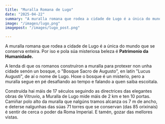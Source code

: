 ```yaml
---
title: "Muralla Romana de Lugo"
date: "2025-04-22"
summary: "A muralla romana que rodea a cidade de Lugo é a única do mundo que se conserva enteira."
image: "/images/lugo.png"
imagepost: "/images/lugo_post.png"

---
```



A muralla romana que rodea a cidade de Lugo é a única do mundo que se conserva enteira. Por iso e pola súa misteriosa beleza é **Patrimonio da Humanidade.**

A lenda di que os romanos construíron a muralla para protexer non unha cidade senón un bosque, o "Bosque Sacro de Augusto", en latín "Lucus Augusti", de aí o nome de Lugo. Hoxe o bosque é un misterio, pero a muralla segue en pé desafiando ao tempo e falando a quen saiba escoitala.

Construída hai máis de 17 séculos seguindo as directrices das elegantes obras de Vitruvio, a Muralla de Lugo mide máis de 2 km e ten 10 portas. Camiñar polo alto da muralla que nalgúns tramos alcanza os 7 m de ancho, e deterse nalgunhas das súas 71 torres que se conservan (das 85 orixinais) é sentir de cerca o poder da Roma Imperial. E tamén, gozar das mellores vistas.
